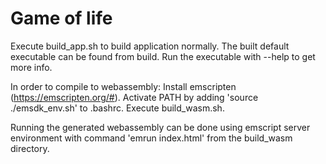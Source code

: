 # Game of life

Execute build_app.sh to build application normally.
The built default executable can be found from build.
Run the executable with --help to get more info.

In order to compile to webassembly:
Install emscripten (https://emscripten.org/#).
Activate PATH by adding 'source ./emsdk_env.sh' to .bashrc.
Execute build_wasm.sh.

Running the generated webassembly can be done using emscript server environment with command 'emrun index.html' from the build_wasm directory.